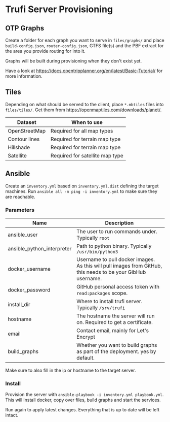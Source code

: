 # Trufi Server Provisioning

## OTP Graphs

Create a folder for each graph you want to serve in `files/graphs/` and place
`build-config.json`, `router-config.json`, GTFS file(s) and the PBF extract for
the area you provide routing for into it.

Graphs will be built during provisioning when they don't exist yet.

Have a look at https://docs.opentripplanner.org/en/latest/Basic-Tutorial/ for
more information.

## Tiles

Depending on what should be served to the client, place `*.mbtiles` files into
`files/tiles/`. Get them from https://openmaptiles.com/downloads/planet/.

| Dataset       | When to use                     |
| ------------- | ------------------------------- |
| OpenStreetMap | Required for all map types      |
| Contour lines | Required for terrain map type   |
| Hillshade     | Required for terrain map type   |
| Satellite     | Required for satellite map type |

## Ansible

Create an `inventory.yml` based on `inventory.yml.dist` defining the target
machines. Run `ansible all -m ping -i inventory.yml` to make sure they are
reachable.

### Parameters

| Name                       | Description                                                                                                  |
| -------------------------- | ------------------------------------------------------------------------------------------------------------ |
| ansible_user               | The user to run commands under. Typically `root`                                                             |
| ansible_python_interpreter | Path to python binary. Typically `/usr/bin/python3`                                                          |
| docker_username            | Username to pull docker images. As this will pull images from GitHub, this needs to be your GibHub username. |
| docker_password            | GitHub personal access token with `read:packages` scope.                                                     |
| install_dir                | Where to install trufi server. Typically `/srv/trufi`                                                        |
| hostname                   | The hostname the server will run on. Required to get a certificate.                                          |
| email                      | Contact email, mainly for Let's Encrypt                                                                      |
| build_graphs               | Whether you want to build graphs as part of the deployment. yes by default.                                  |

Make sure to also fill in the ip or hostname to the target server.

### Install

Provision the server with `ansible-playbook -i inventory.yml playbook.yml`. This
will install docker, copy over files, build graphs and start the services.

Run again to apply latest changes. Everything that is up to date will be left intact.
